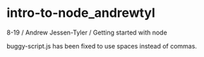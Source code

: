 # intro-to-node_andrewtyl
 8-19 / Andrew Jessen-Tyler / Getting started with node


buggy-script.js has been fixed to use spaces instead of commas.